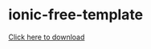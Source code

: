 # ionic-free-template
<a href="https://www.dropbox.com/s/r5l1y9uyc7xwhkg/ionic.zip?dl=0">Click here to download</a>
